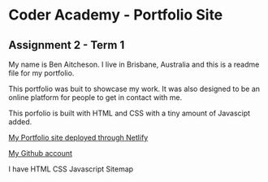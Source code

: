 # Coder Academy - Portfolio Site
## Assignment 2 - Term 1

My name is Ben Aitcheson. I live in Brisbane, Australia and this is a readme file for my portfolio. 


This portfolio was buit to showcase my work. It was also designed to be an online platform for people to get in contact with me.

This porfolio is built with HTML and CSS with a tiny amount of Javascipt added.

[My Portfolio site deployed through Netlify][1]

[My Github account][2]

I have 
HTML
CSS
Javascript
Sitemap

[1]: https://priceless-jackson-e53021.netlify.app/
[2]: https://github.com/benaitcheson
